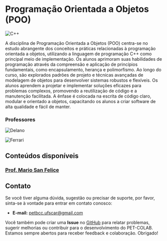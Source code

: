 # Programação Orientada a Objetos (POO)

![C++](https://img.shields.io/badge/c++-DD0031.svg?style=for-the-badge&logo=c%2B%2B&logoColor=white)

A disciplina de Programação Orientada a Objetos (POO) centra-se no estudo abrangente dos conceitos e práticas relacionadas à programação orientada a objetos, utilizando a linguagem de programação C++ como principal meio de implementação. Os alunos aprimoram suas habilidades de programação através da compreensão e aplicação de princípios fundamentais, como encapsulamento, herança e polimorfismo. Ao longo do curso, são explorados padrões de projeto e técnicas avançadas de modelagem de objetos para desenvolver sistemas robustos e flexíveis. Os alunos aprendem a projetar e implementar soluções eficazes para problemas complexos, promovendo a reutilização de código e a manutenção facilitada. A ênfase é colocada na escrita de código claro, modular e orientado a objetos, capacitando os alunos a criar software de alta qualidade e fácil de manter.
### Professores 
![Delano](https://img.shields.io/badge/Delano-%2300599C.svg?style=for-the-badge&logo=GoogleScholar&logoColor=white)

![Ferrari](https://img.shields.io/badge/Roberto_Ferrari_Junior-%2300599C.svg?style=for-the-badge&logo=GoogleScholar&logoColor=white)

## Conteúdos disponíveis

### [Prof. Mario San Felice](/materias/AED1/Mario/README.md)


## Contato

Se você tiver alguma dúvida, sugestão ou precisar de suporte, por favor, sinta-se à vontade para entrar em contato conosco:

- **E-mail:** petbcc.ufscar@gmail.com

Você também pode criar uma **Issue** no [GitHub](https://github.com/petbccufscar/pet-colab/issues) para relatar problemas, sugerir melhorias ou contribuir para o desenvolvimento do PET-COLAB. Estamos sempre abertos para receber feedback e colaboração. Obrigado!
